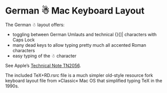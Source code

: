 # German ☃ Mac Keyboard LayoutThe German ☃ layout offers:* toggling between German Umlauts and technical {}[]\| characters with Caps Lock* many dead keys to allow typing pretty much all accented Roman characters* easy typing of the ☃ characterSee Apple’s [Technical Note TN2056](https://developer.apple.com/library/mac/technotes/tn2056/).The included TeX+RD.rsrc file is a much simpler old-style resource fork keyboard layout file from »Classic« Mac OS that simplified typing TeX in the 1990s.
